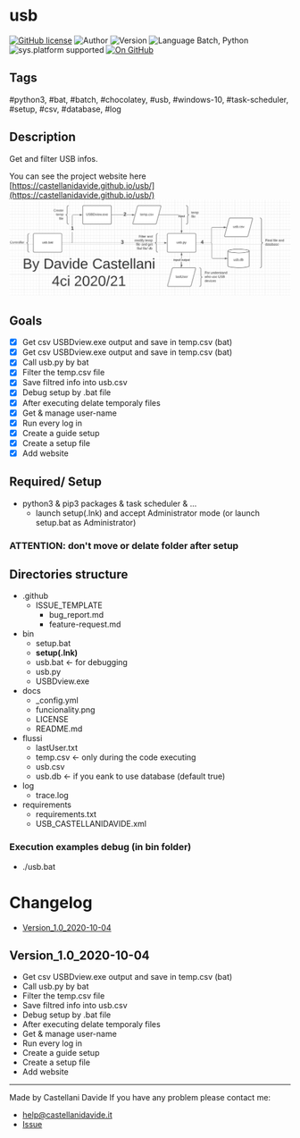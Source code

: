 # usb
[![GitHub license](https://img.shields.io/badge/licence-GNU-green?style=flat)](https://github.com/CastellaniDavide/cpp-usb/blob/master/LICENSE) ![Author](https://img.shields.io/badge/author-Castellani%20Davide-green?style=flat) ![Version](https://img.shields.io/badge/version-v01.01-blue?style=flat) ![Language Batch, Python](https://img.shields.io/badge/language-Batch,%20Python-yellowgreen?style=flat) ![sys.platform supported](https://img.shields.io/badge/OS%20platform%20supported-Linux,%20Windows%20&%20Mac%20OS-blue?style=flat) [![On GitHub](https://img.shields.io/badge/on%20GitHub-True-green?style=flat&logo=github)](https://github.com/CastellaniDavide/usb)

## Tags
 #python3, #bat, #batch, #chocolatey, #usb, #windows-10, #task-scheduler, #setup, #csv, #database, #log

## Description
Get and filter USB infos.

You can see the project website here [https://castellanidavide.github.io/usb/](https://castellanidavide.github.io/usb/)
![Funcionality image](./funcionality.png)

## Goals
 - [x] Get csv USBDview.exe output and save in temp.csv (bat)
 - [x] Get csv USBDview.exe output and save in temp.csv (bat)
 - [x] Call usb.py by bat
 - [x] Filter the temp.csv file
 - [x] Save filtred info into usb.csv
 - [x] Debug setup by .bat file
 - [x] After executing delate temporaly files
 - [x] Get & manage user-name
 - [x] Run every log in
 - [x] Create a guide setup
 - [x] Create a setup file
 - [x] Add website

## Required/ Setup
 - python3 & pip3 packages & task scheduler & ...
   - launch setup(.lnk) and accept Administrator mode (or launch setup.bat as Administrator)

### ATTENTION: don't move or delate folder after setup

## Directories structure
 - .github
   - ISSUE_TEMPLATE
     - bug_report.md
     - feature-request.md
 - bin
   - setup.bat
   - **setup(.lnk)**
   - usb.bat <- for debugging
   - usb.py
   - USBDview.exe
 - docs
   - _config.yml
   - funcionality.png
   - LICENSE
   - README.md
 - flussi
   - lastUser.txt
   - temp.csv <- only during the code executing
   - usb.csv
   - usb.db <- if you eank to use database (default true)
 - log
   - trace.log
 - requirements
   - requirements.txt
   - USB_CASTELLANIDAVIDE.xml
   
### Execution examples debug (in bin folder)
 - ./usb.bat

# Changelog
 - [Version_1.0_2020-10-04](#Version_10_2020-10-04)

## Version_1.0_2020-10-04
 - Get csv USBDview.exe output and save in temp.csv (bat)
 - Call usb.py by bat
 - Filter the temp.csv file
 - Save filtred info into usb.csv
 - Debug setup by .bat file
 - After executing delate temporaly files
 - Get & manage user-name
 - Run every log in
 - Create a guide setup
 - Create a setup file
 - Add website

---
Made by Castellani Davide 
If you have any problem please contact me:
- [help@castellanidavide.it](mailto:help@castellanidavide.it)
- [Issue](https://github.com/CastellaniDavide/usb/issues)
